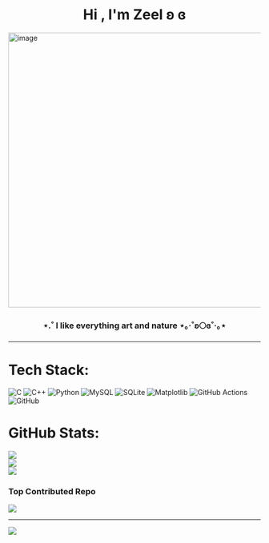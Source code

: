 <h1 align="center">Hi , I'm Zeel ʚ ɞ </h1>
<img width="900" height="550" alt="image" src="https://github.com/user-attachments/assets/e9b10def-ca54-4646-9057-f1145c7a0ece" />


</a>
<h3 align="center">⋆.˚ I like everything art and nature ⋆｡‧˚ʚ🌕ɞ˚‧｡⋆ </h3>

---


# Tech Stack:
![C](https://img.shields.io/badge/c-%2300599C.svg?style=for-the-badge&logo=c&logoColor=white) ![C++](https://img.shields.io/badge/c++-%2300599C.svg?style=for-the-badge&logo=c%2B%2B&logoColor=white) ![Python](https://img.shields.io/badge/python-3670A0?style=for-the-badge&logo=python&logoColor=ffdd54) ![MySQL](https://img.shields.io/badge/mysql-4479A1.svg?style=for-the-badge&logo=mysql&logoColor=white) ![SQLite](https://img.shields.io/badge/sqlite-%2307405e.svg?style=for-the-badge&logo=sqlite&logoColor=white) ![Matplotlib](https://img.shields.io/badge/Matplotlib-%23ffffff.svg?style=for-the-badge&logo=Matplotlib&logoColor=black) ![GitHub Actions](https://img.shields.io/badge/github%20actions-%232671E5.svg?style=for-the-badge&logo=githubactions&logoColor=white) ![GitHub](https://img.shields.io/badge/github-%23121011.svg?style=for-the-badge&logo=github&logoColor=white)
#  GitHub Stats:
![](https://github-readme-stats.vercel.app/api?username=zeefromzee&theme=shadow_blue&hide_border=false&include_all_commits=false&count_private=false)<br/>
![](https://nirzak-streak-stats.vercel.app/?user=zeefromzee&theme=shadow_blue&hide_border=false)<br/>
![](https://github-readme-stats.vercel.app/api/top-langs/?username=zeefromzee&theme=shadow_blue&hide_border=false&include_all_commits=false&count_private=false&layout=compact)

### Top Contributed Repo
![](https://github-contributor-stats.vercel.app/api?username=zeefromzee&limit=5&theme=dark&combine_all_yearly_contributions=true)

---
[![](https://visitcount.itsvg.in/api?id=zeefromzee&icon=0&color=0)](https://visitcount.itsvg.in)

<!-- Proudly created with GPRM ( https://gprm.itsvg.in ) -->

